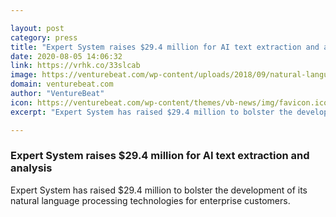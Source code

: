 ```yaml
---

layout: post
category: press
title: "Expert System raises $29.4 million for AI text extraction and analysis"
date: 2020-08-05 14:06:32
link: https://vrhk.co/33slcab
image: https://venturebeat.com/wp-content/uploads/2018/09/natural-language-processing-e1572968977211.jpg?w=1200&strip=all
domain: venturebeat.com
author: "VentureBeat"
icon: https://venturebeat.com/wp-content/themes/vb-news/img/favicon.ico
excerpt: "Expert System has raised $29.4 million to bolster the development of its natural language processing technologies for enterprise customers."

---
```


### Expert System raises $29.4 million for AI text extraction and analysis

Expert System has raised $29.4 million to bolster the development of its natural language processing technologies for enterprise customers.